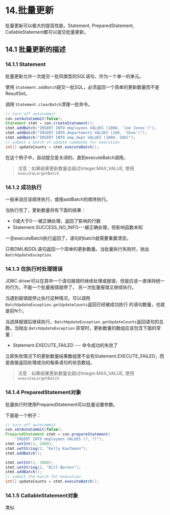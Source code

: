 # 14.批量更新

批量更新可以极大的提高性能，Statement, PreparedStatement, CallableStatement都可以提交批量更新。

## 14.1 批量更新的描述

### 14.1.1 Statement

批量更新允许一次提交一批同类型的SQL语句，作为一个单一的单元。

使用 `Statement.addBatch`提交一批SQL，必须返回一个简单的更新数量而不是ResultSet。

调用 `Statement.clearBatch`清理一批命令。

```java
// turn off autocommit
con.setAutoCommit(false);
Statement stmt = con.createStatement();
stmt.addBatch("INSERT INTO employees VALUES (1000, 'Joe Jones')");
stmt.addBatch("INSERT INTO departments VALUES (260, 'Shoe')");
stmt.addBatch("INSERT INTO emp_dept VALUES (1000, 260)");
// submit a batch of update commands for execution
int[] updateCounts = stmt.executeBatch();
```

在这个例子中，自动提交是关闭的，直到executeBatch调用。

> 注意：如果结果更新数量会超过Integer.MAX_VALUE, 使用 `executeLargetBatch`


### 14.1.2 成功执行

一般来说应该顺序执行，或按addBatch的顺序执行。

当执行完了，更新数量将有下面的结果：

* 0或大于0---被正确处理，返回了影响的行数
* Statement.SUCCESS_NO_INFO---被正确处理，但影响函数未知

一旦executeBatch执行返回了，语句的batch就需要重置清空。

只有DML和DDL语句返回一个简单的更新数量。当批量执行失败时，抛出 `BatchUpdateException`.

### 14.1.3 在执行时处理错误

JDBC driver可以在其中一个语句报错时继续处理或报错，但是应该一直保持统一的行为，不能一个批量报错就停了，
另一次批量报错又继续执行。

当遇到报错就停止执行这种情况，可以调用 `BatchUpdateException.getUpdateCounts`返回已经被成功执行
的语句数量，也就是前N个。

当选择报错后继续执行，`BatchUpdateException.getUpdateCounts`返回语句的总数。当抛出 `BatchUpdateException`
异常时，更新数量的数组应该包含下面的常量：

* Statement.EXECUTE_FAILED --- 命令成功的失败了

立即失败情况下的更新数量结果数组里不会有Statement.EXECUTE_FAILED，而是直接返回处理成功的每条语句的状态数组。

> 注意：如果结果更新数量会超过Integer.MAX_VALUE, 使用 `executeLargetBatch`

### 14.1.4 PreparedStatement对象

批量执行时使用PreparedStatement可以批量设置参数。

下面是一个例子：

```java
// turn off autocommit
con.setAutoCommit(false);
PreparedStatement stmt = con.prepareStatement(
    "INSERT INTO employees VALUES (?, ?)");
stmt.setInt(1, 2000);
stmt.setString(2, "Kelly Kaufmann");
stmt.addBatch();

stmt.setInt(1, 3000);
stmt.setString(2, "Bill Barnes");
stmt.addBatch();
// submit the batch for execution
int[] updateCounts = stmt.executeBatch();
```

### 14.1.5 CallableStatement对象

类似





